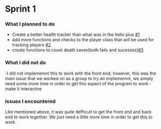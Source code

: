 # Sprint 1

### What I planned to do
- Create a better health tracker than what was in the hello plus [#1](https://github.com/utk-cs340-fall24/Tabletop-Stat-Tracker/issues/1)
- add more functions and checks to the player class that will be used for tracking players [#2](https://github.com/utk-cs340-fall24/Tabletop-Stat-Tracker/issues/2)
- create functions to count death saves(both fails and sucesses)[#3](https://github.com/utk-cs340-fall24/Tabletop-Stat-Tracker/issues/3)

### What I did not do
-I did not implememnt this to work with the front end; however, this was the main issue that we worked on as a group to try an implememnt, we simply need some more time in order to get this aspect of the program to work
-make it interactive

### Issues I encountered
Like mentioned above, it was quite defficult to get the front end and back end to work together. We just need a little more time in order to get this to work. 